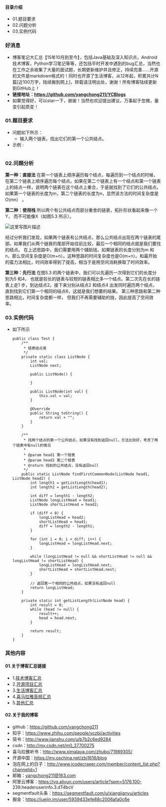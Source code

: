 #### 目录介绍
- 01.题目要求
- 02.问题分析
- 03.实例代码



### 好消息
- 博客笔记大汇总【15年10月到至今】，包括Java基础及深入知识点，Android技术博客，Python学习笔记等等，还包括平时开发中遇到的bug汇总，当然也在工作之余收集了大量的面试题，长期更新维护并且修正，持续完善……开源的文件是markdown格式的！同时也开源了生活博客，从12年起，积累共计N篇[近100万字，陆续搬到网上]，转载请注明出处，谢谢！所有博客陆续更新到GitHub上！
- **链接地址：https://github.com/yangchong211/YCBlogs**
- 如果觉得好，可以star一下，谢谢！当然也欢迎提出建议，万事起于忽微，量变引起质变！






### 01.题目要求
- 问题如下所示：
    - 输入两个链表，找出它们的第一个公共结点。
- 示例 :
    ```

    ```




### 02.问题分析
**第一种：直接法** 
在第一个链表上顺序遍历每个结点，每遍历到一个结点的时候，在第二个链表上顺序遍历每个结点。如果在第二个链表上有一个结点和第一个链表上的结点一样，说明两个链表在这个结点上重合，于是就找到了它们的公共结点。如果第一个链表的长度为m，第二个链表的长度为n，显然该方法的时间复杂度是O(mn） 。

**第二种：使用栈** 
所以两个有公共结点而部分重舍的链衰，拓扑形状看起来像一个Y， 而不可能像X（如图5.3 所示）。

![这里写图片描述](http://img.blog.csdn.net/20150705065941519)

经过分析我们发现，如果两个链表有公共结点，那么公共结点出现在两个链表的尾部。如果我们从两个链衰的尾部开始往前比较，最后一个相同的结点就是我们要找的结点。 
在上述思路中，我们需要用两个辅助钱。如果链表的长度分别为m 和n，那么空间复杂度是O(m+n）。这种思路的时间复杂度也是O(m+n）。和最开始的蛮力法相比，时间效率得到了提高，相当于是用空间消耗换取了时间效率。

**第三种：先行法** 
在图5.3 的两个链表中，我们可以先遍历一次得到它们的长度分别为5 和4， 也就是较长的链表与较短的链表相比多一个结点。第二次先在长的链表上走1 步，到达结点2。接下来分别从结点2 和结点4 出发同时遍历两个结点， 直到找到它们第一个相同的结点6，这就是我们想要的结果。 
第三种思路和第二种思路相比，时间复杂度都一样， 但我们不再需要辅助的拢，因此提高了空间效率。


### 03.实例代码
- 如下所示
    ```
    public class Test {
        /**
         * 链表结点类
         */
        private static class ListNode {
            int val;
            ListNode next;
    
            public ListNode() {
    
            }
    
            public ListNode(int val) {
                this.val = val;
            }
    
            @Override
            public String toString() {
                return val + "";
            }
        }
    
        /**
         * 找两个结点的第一个公共结点，如果没有找到返回null，方法比较好，考虑了两个链表中有null的情况
         *
         * @param head1 第一个链表
         * @param head2 第二个链表
         * @return 找到的公共结点，没有返回null
         */
        public static ListNode findFirstCommonNode(ListNode head1, ListNode head2) {
            int length1 = getListLength(head1);
            int length2 = getListLength(head2);
    
            int diff = length1 - length2;
            ListNode longListHead = head1;
            ListNode shortListHead = head2;
    
            if (diff < 0) {
                longListHead = head2;
                shortListHead = head1;
                diff = length2 - length1;
            }
    
            for (int i = 0; i < diff; i++) {
                longListHead = longListHead.next;
            }
    
            while (longListHead != null && shortListHead != null && longListHead != shortListHead) {
                longListHead = longListHead.next;
                shortListHead = shortListHead.next;
            }
    
            // 返回第一个相同的公共结点，如果没有返回null
            return longListHead;
        }
    
        private static int getListLength(ListNode head) {
            int result = 0;
            while (head != null) {
                result++;
                head = head.next;
            }
    
            return result;
        }
    }
    ```




### 其他内容
#### 01.关于博客汇总链接
- 1.[技术博客汇总](https://www.jianshu.com/p/614cb839182c)
- 2.[开源项目汇总](https://blog.csdn.net/m0_37700275/article/details/80863574)
- 3.[生活博客汇总](https://blog.csdn.net/m0_37700275/article/details/79832978)
- 4.[喜马拉雅音频汇总](https://www.jianshu.com/p/f665de16d1eb)
- 5.[其他汇总](https://www.jianshu.com/p/53017c3fc75d)



#### 02.关于我的博客
- github：https://github.com/yangchong211
- 知乎：https://www.zhihu.com/people/yczbj/activities
- 简书：http://www.jianshu.com/u/b7b2c6ed9284
- csdn：http://my.csdn.net/m0_37700275
- 喜马拉雅听书：http://www.ximalaya.com/zhubo/71989305/
- 开源中国：https://my.oschina.net/zbj1618/blog
- 泡在网上的日子：http://www.jcodecraeer.com/member/content_list.php?channelid=1
- 邮箱：yangchong211@163.com
- 阿里云博客：https://yq.aliyun.com/users/article?spm=5176.100- 239.headeruserinfo.3.dT4bcV
- segmentfault头条：https://segmentfault.com/u/xiangjianyu/articles
- 掘金：https://juejin.im/user/5939433efe88c2006afa0c6e










